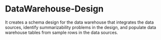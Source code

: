 # DataWarehouse-Design
It creates a schema design for the data warehouse that integrates the data sources, identify summarizability problems in the design, and populate data warehouse tables from sample rows in the data sources.
